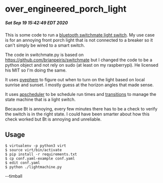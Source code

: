 # over_engineered_porch_light
##### Sat Sep 19 15:42:49 EDT 2020

This is some code to run a [bluetooth switchmate light
switch](https://www.mysimplysmarthome.com/products/smart-switches/). My
use case is for an annoying front porch light that is not connected to a
breaker so it can't simply be wired to a smart switch.

The code in switchmate.py is based on
https://github.com/brianpeiris/switchmate but I changed the code to be a
python object and not rely on sudo (at least on my raspberrypi). He
licensed his MIT so I'm doing the same.

It uses [pyephem](https://rhodesmill.org/pyephem/) to figure out when to
turn on the light based on local sunrise and sunset. I mostly guess at
the horizon angles that made sense.

It uses [apscheduler](https://github.com/agronholm/apscheduler) to be
schedule run times and
[transitions](https://github.com/pytransitions/transitions) to manage
the state machine that is a light switch. 

Because Bt is annoying, every few minutes there has to be a check to
verify the switch is in the right state. I could have been smarter about
how this check worked but Bt is annoying and unreliable.

## Usage
```
$ virtualenv -p python3 virt 
$ source virt/bin/activate
$ pip install -r requirements.txt
$ cp conf.yaml-example conf.yaml
$ edit conf.yaml 
$ python ./lightmachine.py
```

--timball
